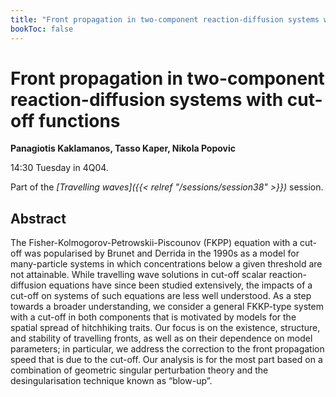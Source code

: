 ```yaml
---
title: "Front propagation in two-component reaction-diffusion systems with cut-off functions"
bookToc: false
---
```


# Front propagation in two-component reaction-diffusion systems with cut-off functions

**Panagiotis Kaklamanos, Tasso Kaper, Nikola Popovic**

14:30 Tuesday in 4Q04.

Part of the *[Travelling waves]({{< relref "/sessions/session38" >}})* session.

## Abstract

The Fisher-Kolmogorov-Petrowskii-Piscounov (FKPP) equation with a cut-off was popularised by Brunet and Derrida in the 1990s as a model for many-particle systems in which concentrations below a given threshold are not attainable. While travelling wave solutions in cut-off scalar reaction-diffusion equations have since been studied extensively, the impacts of a cut-off on systems of such equations are less well understood. As a step towards a broader understanding, we consider a general FKKP-type system with a cut-off in both components that is motivated by models for the spatial spread of hitchhiking traits. Our focus is on the existence, structure, and stability of travelling fronts, as well as on their dependence on model parameters; in particular, we address the correction to the front propagation speed that is due to the cut-off. Our analysis is for the most part based on a combination of geometric singular perturbation theory and the desingularisation technique known as “blow-up”.


